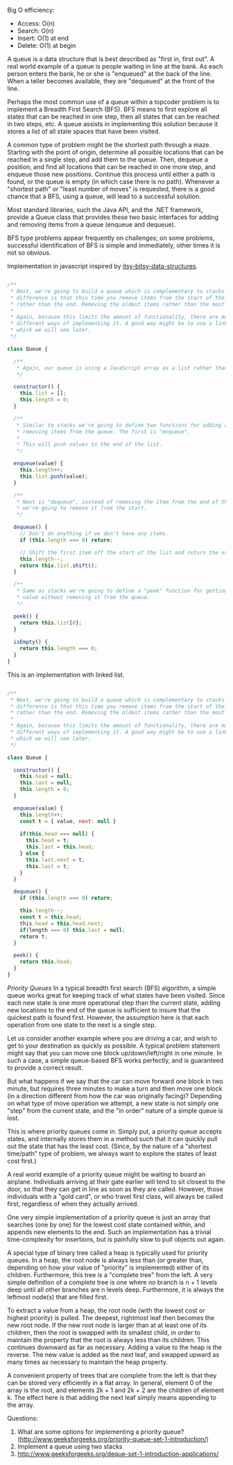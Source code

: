 Big O efficiency:

- Access: O(n)
- Search: O(n)
- Insert: O(1) at end
- Delete: O(1) at begin

A queue is a data structure that is best described as "first in, first out". A real world example of a queue is people waiting in line at the bank. As each person enters the bank, he or she is "enqueued" at the back of the line. When a teller becomes available, they are "dequeued" at the front of the line. 

Perhaps the most common use of a queue within a topcoder problem is to implement a Breadth First Search (BFS). BFS means to first explore all states that can be reached in one step, then all states that can be reached in two steps, etc. A queue assists in implementing this solution because it stores a list of all state spaces that have been visited. 

A common type of problem might be the shortest path through a maze. Starting with the point of origin, determine all possible locations that can be reached in a single step, and add them to the queue. Then, dequeue a position, and find all locations that can be reached in one more step, and enqueue those new positions. Continue this process until either a path is found, or the queue is empty (in which case there is no path). Whenever a "shortest path" or "least number of moves" is requested, there is a good chance that a BFS, using a queue, will lead to a successful solution. 

Most standard libraries, such the Java API, and the .NET framework, provide a Queue class that provides these two basic interfaces for adding and removing items from a queue (enqueue and dequeue).

BFS type problems appear frequently on challenges; on some problems, successful identification of BFS is simple and immediately, other times it is not so obvious.

Implementation in javascript inspired by [itsy-bitsy-data-structures](https://github.com/thejameskyle/itsy-bitsy-data-structures).

```javascript

/**
 * Next, we're going to build a queue which is complementary to stacks. The
 * difference is that this time you remove items from the start of the queue
 * rather than the end. Removing the oldest items rather than the most recent.
 *
 * Again, because this limits the amount of functionality, there are many
 * different ways of implementing it. A good way might be to use a linked list
 * which we will see later.
 */

class Queue {

  /**
   * Again, our queue is using a JavaScript array as a list rather than memory.
   */

  constructor() {
    this.list = [];
    this.length = 0;
  }

  /**
   * Similar to stacks we're going to define two functions for adding and
   * removing items from the queue. The first is "enqueue".
   *
   * This will push values to the end of the list.
   */

  enqueue(value) {
    this.length++;
    this.list.push(value);
  }

  /**
   * Next is "dequeue", instead of removing the item from the end of the list,
   * we're going to remove it from the start.
   */

  dequeue() {
    // Don't do anything if we don't have any items.
    if (this.length === 0) return;

    // Shift the first item off the start of the list and return the value.
    this.length--;
    return this.list.shift();
  }

  /**
   * Same as stacks we're going to define a "peek" function for getting the next
   * value without removing it from the queue.
   */

  peek() {
    return this.list[0];
  }
  
  isEmpty() {
    return this.length === 0;
  }
}
```

This is an implementation with linked list.

```javascript

/**
 * Next, we're going to build a queue which is complementary to stacks. The
 * difference is that this time you remove items from the start of the queue
 * rather than the end. Removing the oldest items rather than the most recent.
 *
 * Again, because this limits the amount of functionality, there are many
 * different ways of implementing it. A good way might be to use a linked list
 * which we will see later.
 */

class Queue {

  constructor() {
    this.head = null;
    this.last = null;
    this.length = 0;
  }

  enqueue(value) {
    this.length++;
    const t = { value, next: null }
    
    if(this.head === null) {
      this.head = t;
      this.last = this.head;
    } else {
      this.last.next = t;
      this.last = t;
    }
  }

  dequeue() {
    if (this.length === 0) return;

    this.length--;
    const t = this.head;
    this.head = this.head.next;
    if(length === 0) this.last = null;
    return t;
  }

  peek() {
    return this.head;
  }
}
```

*Priority Queues*
In a typical breadth first search (BFS) algorithm, a simple queue works great for keeping track of what states have been visited. Since each new state is one more operational step than the current state, adding new locations to the end of the queue is sufficient to insure that the quickest path is found first. However, the assumption here is that each operation from one state to the next is a single step. 

Let us consider another example where you are driving a car, and wish to get to your destination as quickly as possible. A typical problem statement might say that you can move one block up/down/left/right in one minute. In such a case, a simple queue-based BFS works perfectly, and is guaranteed to provide a correct result. 

But what happens if we say that the car can move forward one block in two minute, but requires three minutes to make a turn and then move one block (in a direction different from how the car was originally facing)? Depending on what type of move operation we attempt, a new state is not simply one "step" from the current state, and the "in order" nature of a simple queue is lost. 

This is where priority queues come in. Simply put, a priority queue accepts states, and internally stores them in a method such that it can quickly pull out the state that has the least cost. (Since, by the nature of a "shortest time/path" type of problem, we always want to explore the states of least cost first.) 

A real world example of a priority queue might be waiting to board an airplane. Individuals arriving at their gate earlier will tend to sit closest to the door, so that they can get in line as soon as they are called. However, those individuals with a "gold card", or who travel first class, will always be called first, regardless of when they actually arrived. 

One very simple implementation of a priority queue is just an array that searches (one by one) for the lowest cost state contained within, and appends new elements to the end. Such an implementation has a trivial time-complexity for insertions, but is painfully slow to pull objects out again. 

A special type of binary tree called a heap is typically used for priority queues. In a heap, the root node is always less than (or greater than, depending on how your value of "priority" is implemented) either of its children. Furthermore, this tree is a "complete tree" from the left. A very simple definition of a complete tree is one where no branch is n + 1 levels deep until all other branches are n levels deep. Furthermore, it is always the leftmost node(s) that are filled first. 

To extract a value from a heap, the root node (with the lowest cost or highest priority) is pulled. The deepest, rightmost leaf then becomes the new root node. If the new root node is larger than at at least one of its children, then the root is swapped with its smallest child, in order to maintain the property that the root is always less than its children. This continues downward as far as necessary. Adding a value to the heap is the reverse. The new value is added as the next leaf, and swapped upward as many times as necessary to maintain the heap property. 

A convenient property of trees that are complete from the left is that they can be stored very efficiently in a flat array. In general, element 0 of the array is the root, and elements 2k + 1 and 2k + 2 are the children of element k. The effect here is that adding the next leaf simply means appending to the array. 

Questions:
1. What are some options for implementing a priority queue? (http://www.geeksforgeeks.org/priority-queue-set-1-introduction/)
2. Implement a queue using two stacks
3. http://www.geeksforgeeks.org/deque-set-1-introduction-applications/
